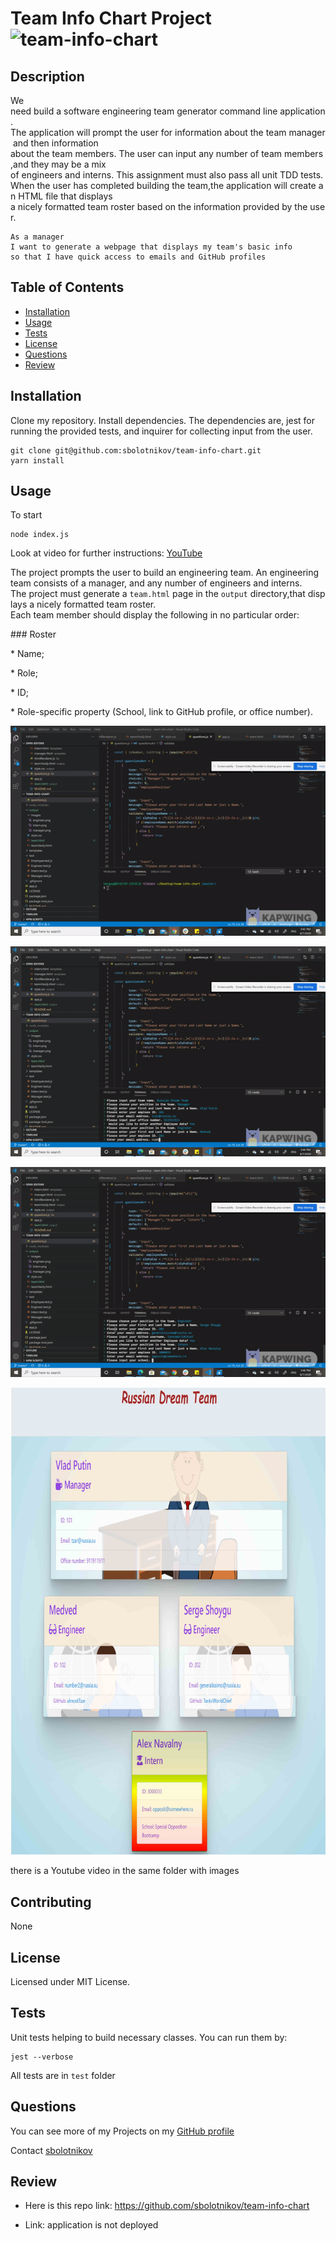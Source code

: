 # Team Info Chart Project ![team-info-chart](https://img.shields.io/github/license/sbolotnikov/team-info-chart)
## Description 
We need build a software engineering team generator command line application. The application will prompt the user for information about the team manager and then information
about the team members. The user can input any number of team members,and they may be a mix 
of engineers and interns. This assignment must also pass all unit TDD tests. When the user has completed building the team,the application will create an HTML file that displays
a nicely formatted team roster based on the information provided by the user.



```
As a manager
I want to generate a webpage that displays my team's basic info
so that I have quick access to emails and GitHub profiles
```

## Table of Contents
* [Installation](#installation)
* [Usage](#usage)
* [Tests](#tests)
* [License](#license)
* [Questions](#questions)
* [Review](#review)
## Installation 

Clone my repository. Install dependencies. The dependencies are, jest for running the provided tests, and inquirer for collecting input from the user.

```
git clone git@github.com:sbolotnikov/team-info-chart.git
yarn install
```

## Usage 

To start 

```
node index.js
```
Look at video for further instructions:
[YouTube](https://youtu.be/mlQAWMMPP2w )

The project prompts the user to build an engineering team. An engineering
team consists of a manager, and any number of engineers and interns.
The project must generate a `team.html` page in the `output` directory,that displays a nicely formatted team roster.
Each team member should display the following in no particular order:

### Roster

* Name;

* Role;

* ID;

* Role-specific property (School, link to GitHub profile, or office number).


![team-info-chart](./images/img1.gif) 

![team-info-chart](./images/img2.gif) 

![team-info-chart](./images/img3.gif) 

![team-info-chart](./images/results.jpg) 

there is a Youtube video in the same folder with images

## Contributing 
 None 
## License 
 Licensed under MIT License. 
## Tests 
Unit tests helping to build necessary classes. You can run them by:
```
jest --verbose
```
All tests are in `test` folder 
## Questions 
 You can see more of my Projects on my [GitHub profile](https://github.com/sbolotnikov) 

 Contact [sbolotnikov](mailto:sbolotnikov@gmail.com) 
## Review 
  * Here is this repo link: https://github.com/sbolotnikov/team-info-chart
 
  * Link: application is not deployed